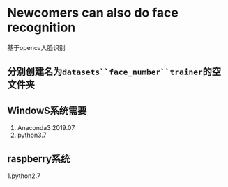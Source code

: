 # Newcomers can also do face recognition
 基于opencv人脸识别
## 分别创建名为`datasets``face_number``trainer`的空文件夹
## WindowS系统需要
1. Anaconda3 2019.07
2. python3.7
## raspberry系统
1.python2.7
